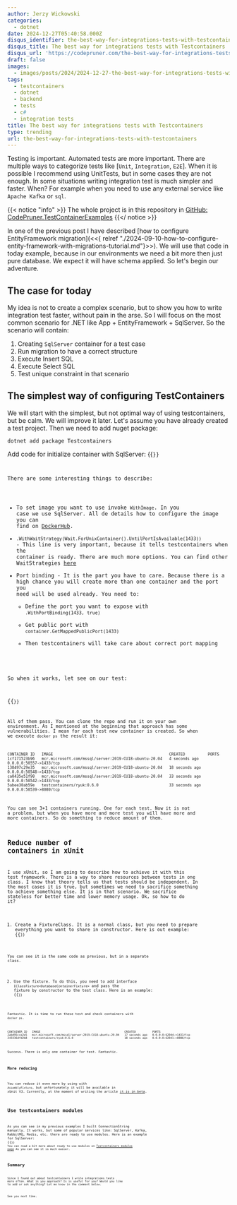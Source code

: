 ```yaml
---
author: Jerzy Wickowski
categories:
  - dotnet
date: 2024-12-27T05:40:58.000Z
disqus_identifier: the-best-way-for-integrations-tests-with-testcontainers
disqus_title: The best way for integrations tests with Testcontainers
disqus_url: 'https://codepruner.com/the-best-way-for-integrations-tests-with-testcontainers'
draft: false
images:
  - images/posts/2024/2024-12-27-the-best-way-for-integrations-tests-with-testcontainers.jpg
tags:
  - testcontainers
  - dotnet
  - backend
  - tests
  - c#
  - integration tests
title: The best way for integrations tests with Testcontainers
type: trending
url: the-best-way-for-integrations-tests-with-testcontainers
---
```

Testing is important. Automated tests are more important. There are multiple ways to categorize tests like [`Unit`, `Integration`, `E2E`]. When it is possible I recommend using UnitTests, but in some cases they are not enough. In some situations writing integration test is much simpler and faster. When? For example when you need to use any external service like `Apache Kafka` or `sql`. 

{{< notice "info" >}}
The whole project is in this repository in [GitHub: CodePruner.TestContainerExamples](\src\codepruner.com\static\examples\CodePruner.TestContainerExamples)
{{</ notice >}}

In one of the previous post I have described [how to configure EntityFramework migration](<<{ relref "./2024-09-10-how-to-configure-entity-framework-with-migrations-tutorial.md"}>>). We will use that code in today example, because in our environments we need a bit more then just pure database. We expect it will have schema applied. So let's begin our adventure.

## The case for today
My idea is not to create a complex scenario, but to show you how to write integration test faster, without pain in the arse. So I will focus on the most common scenario for .NET like App + EntityFramework + SqlServer. So the scenario will contain:
1. Creating `SqlServer` container for a test case
2. Run migration to have a correct structure
3. Execute Insert SQL
4. Execute Select SQL
5. Test unique constraint in that scenario

## The simplest way of configuring TestContainers 
We will start with the simplest, but not optimal way of using testcontainers, but be calm. We will improve it later.
Let's assume you have already created a test project. Then we need to add nuget package:
```
dotnet add package Testcontainers
```
Add code for initialize container with SqlServer:
{{<code language="csharp" file="static/examples/CodePruner.TestContainerExamples/CodePruner.TestContainerExamples.IntegrationTests/CreateDatabaseInTestClassTest.cs" region="init_sql" >}}

There are some interesting things to describe:
- To set image you want to use invoke `WithImage`. In you case we use SqlServer. All de details how to configure the image you can find on [DockerHub](https://hub.docker.com/r/microsoft/mssql-server).
- `.WithWaitStrategy(Wait.ForUnixContainer().UntilPortIsAvailable(1433))` - This line is very important, because it tells testcontainers when the container is ready. There are much more options. You can find other WaitStrategies [here](https://dotnet.testcontainers.org/api/wait_strategies/)
- Port binding - It is the part you have to care. Because there is a high chance you will create more than one container and the port you need will be used already. You need to:
  - Define the port you want to expose with `.WithPortBinding(1433, true)`
  - Get public port with `container.GetMappedPublicPort(1433)`
  - Then testcontainers will take care about correct port mapping 

So when it works, let see on our test:

{{<code language="csharp" file="static/examples/CodePruner.TestContainerExamples/CodePruner.TestContainerExamples.IntegrationTests/CreateDatabaseInTestClassTest.cs" region="tests" >}}

All of them pass. You can clone the repo and run it on your own environment. As I mentioned at the beginning that approach has some vulnerabilities. I mean for each test new container is created. So when we execute `docker ps` the result it:
``` text
CONTAINER ID   IMAGE                                                   CREATED          PORTS
1cf171523b96   mcr.microsoft.com/mssql/server:2019-CU18-ubuntu-20.04   4 seconds ago    0.0.0.0:50557->1433/tcp
138497c29e35   mcr.microsoft.com/mssql/server:2019-CU18-ubuntu-20.04   18 seconds ago   0.0.0.0:50548->1433/tcp
ca0435e51f90   mcr.microsoft.com/mssql/server:2019-CU18-ubuntu-20.04   33 seconds ago   0.0.0.0:50542->1433/tcp
5abee30ab59e   testcontainers/ryuk:0.6.0                               33 seconds ago   0.0.0.0:50539->8080/tcp
```
You can see 3+1 containers running. One for each test. Now it is not a problem, but when you have more and more test you will have more and more containers. So do something to reduce amount of them.

## Reduce number of containers in xUnit
I use xUnit, so I am going to describe how to achieve it with this test framework. There is a way to share resources between tests in one class. I know that theory tells us that tests should be independent. In the most cases it is true, but sometimes we need to sacrifice something to achieve something else. It is in that scenario. We sacrifice stateless for better time and lower memory usage. Ok, so how to do it?

1. Create a FixtureClass. It is a normal class, but you need to prepare everything you want to share in constructor. Here is out example:
{{<code language="csharp" file="static/examples/CodePruner.TestContainerExamples/CodePruner.TestContainerExamples.IntegrationTests/CreateOneDatabaseTest.cs" region="fixture_class" >}}

You can see it is the same code as previous, but in a separate class.

2. Use the fixture. To do this, you need to add interface `IClassFixture<DatabaseContainerFixture>` and pass the fixture by constructor to the test class. Here is an example:
{{<code language="csharp" file="static/examples/CodePruner.TestContainerExamples/CodePruner.TestContainerExamples.IntegrationTests/CreateOneDatabaseTest.cs" region="test_class" >}}

Fantastic. It is time to run these test and check containers with `docker ps`.

```text
CONTAINER ID   IMAGE                                                   CREATED          PORTS
2abd95cce2e5   mcr.microsoft.com/mssql/server:2019-CU18-ubuntu-20.04   17 seconds ago   0.0.0.0:62044->1433/tcp
243336dfd2b8   testcontainers/ryuk:0.6.0                               18 seconds ago   0.0.0.0:62041->8080/tcp
```
Success. There is only one container for test. Fantastic.

### More reducing
You can reduce it even more by using  with `AssemblyFixture`, but unfortunately it will be available in xUnit V3. Currently, at the moment of writing the article [it is in beta](https://xunit.net/docs/shared-context).

## Use testcontainers modules 
As you can see in my previous examples I built ConnectionString manually. It works, but some of popular services like: SqlServer, Kafka, RabbitMQ, Redis, etc. there are ready to use modules. Here is an example for SqlServer:
{{<code language="csharp" file="static/examples/CodePruner.TestContainerExamples/CodePruner.TestContainerExamples.IntegrationTests/CreateOneDatabaseWithModuleTest.cs" region="init_sql" >}}
You can read a bit more about ready to use modules on [Testcontainers modules page](https://testcontainers.com/modules/)
As you can see it is much easier.

## Summary 
Since I found out about testcontainers I write integrations tests more often. 
What is you approach? Is is useful for you? Would you like to add or ask anything? Let me know in the comment below.

See you next time.
